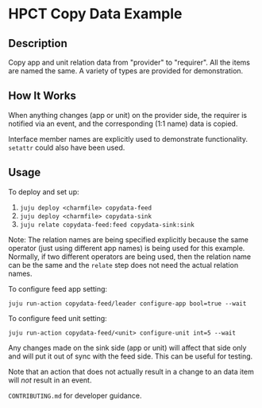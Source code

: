 # HPCT Copy Data Example

## Description

Copy app and unit relation data from "provider" to "requirer". All the items are named the same. A variety
of types are provided for demonstration.

## How It Works

When anything changes (app or unit) on the provider side, the requirer is notified via an event, and the corresponding (1:1 name) data is copied.

Interface member names are explicitly used to demonstrate functionality. ```setattr``` could also have been used.

## Usage

To deploy and set up:

1. ```juju deploy <charmfile> copydata-feed```
2. ```juju deploy <charmfile> copydata-sink```
3. ```juju relate copydata-feed:feed copydata-sink:sink```

Note: The relation names are being specified explicitly because the same operator (just using different app names) is being used for this example. Normally, if two different operators are being used, then the relation name can be the same and the ```relate``` step does not need the actual relation names.

To configure feed app setting:

```juju run-action copydata-feed/leader configure-app bool=true --wait```

To configure feed unit setting:

```juju run-action copydata-feed/<unit> configure-unit int=5 --wait```

Any changes made on the sink side (app or unit) will affect that side only and will put it out of sync with the feed side. This can be useful for testing.

Note that an action that does not actually result in a change to an data item will *not* result in an event.

`CONTRIBUTING.md` for developer guidance.
